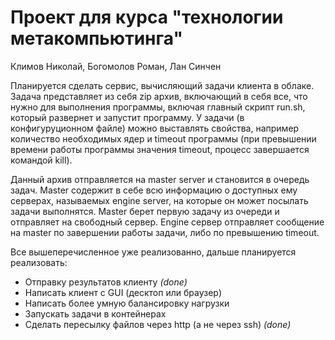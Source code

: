 # Проект для курса "технологии метакомпьютинга"
Климов Николай, Богомолов Роман, Лан Синчен

Планируется сделать сервис, вычисляющий задачи клиента в облаке. Задача представляет из себя zip архив, включающий в себя все, что нужно для выполнения программы, включая главный скрипт run.sh, который развернет и запустит программу. У задачи (в конфигуруционном файле) можно выставлять свойства, например количество необходимых ядер и timeout программы (при превышении времени работы программы значения timeout, процесс завершается командой kill). 

Данный архив отправляется на master server и становится в очередь задач. Master содержит в себе всю информацию о доступных ему серверах, называемых engine server, на которые он может посылать задачи выполнятся. Master берет первую задачу из очереди и отправляет на свободный сервер. Engine сервер отправляет сообщение на master по завершении работы задачи, либо по превышению timeout.



Все вышеперечисленное уже реализованно, дальше планируется реализовать:

* Отправку результатов клиенту *(done)*
* Написать клиент с GUI (десктоп или браузер)
* Написать более умную балансировку нагрузки
* Запускать задачи в контейнерах
* Сделать пересылку файлов через http (а не через ssh) *(done)*